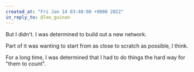 ```yaml
---
created_at: "Fri Jan 14 03:40:08 +0000 2022"
in_reply_to: @leo_guinan
---
```


But I didn't. I was determined to build out a new network. 

Part of it was wanting to start from as close to scratch as possible, I think.

For a long time, I was determined that I had to do things the hard way for "them to count".
